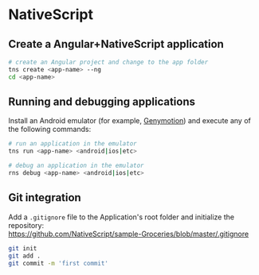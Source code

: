 # NativeScript

## Create a Angular+NativeScript application
```bash
# create an Angular project and change to the app folder
tns create <app-name> --ng
cd <app-name>
```

## Running and debugging applications

Install an Android emulator (for example, [Genymotion](https://www.genymotion.com/)) and execute any of the following commands:
```bash
# run an application in the emulator
tns run <app-name> <android|ios|etc>

# debug an application in the emulator
rns debug <app-name> <android|ios|etc>
```

## Git integration
Add a `.gitignore` file to the Application's root folder and initialize the repository:  
https://github.com/NativeScript/sample-Groceries/blob/master/.gitignore

```bash
git init
git add .
git commit -m 'first commit'
```
